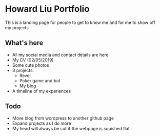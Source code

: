 # Howard Liu Portfolio
This is a landing page for people to get to know me and for me to show off my projects

## What's here
- All my social media and contact details are here
- My CV (02/05/2019)
- Some cute photos
- 3 projects:
  - Revel
  - Poker game and bot
  - My blog
- A timeline of my experiences

## Todo
- Move blog from wordpress to another github page
- Expand projects as I do more
- My head will always be cut if the webpage is squished flat
